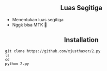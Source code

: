 <h2 align="center">Luas Segitiga</h2>

+ Menentukan luas segitiga 
+ Nggk bisa MTK 🗿

<h2 align="center">Installation</h2>

```
git clone https://github.com/xjusthaxor/2.py
ls
cd
python 2.py
```
